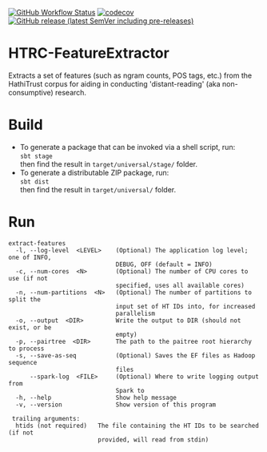 [![GitHub Workflow Status](https://img.shields.io/github/actions/workflow/status/htrc/HTRC-FeatureExtractor/ci.yml?branch=develop)](https://github.com/htrc/HTRC-FeatureExtractor/actions/workflows/ci.yml)
[![codecov](https://codecov.io/github/htrc/HTRC-FeatureExtractor/branch/develop/graph/badge.svg?token=Y8PXGBZO01)](https://codecov.io/github/htrc/HTRC-FeatureExtractor)
[![GitHub release (latest SemVer including pre-releases)](https://img.shields.io/github/v/release/htrc/HTRC-FeatureExtractor?include_prereleases&sort=semver)](https://github.com/htrc/HTRC-FeatureExtractor/releases/latest)

# HTRC-FeatureExtractor
Extracts a set of features (such as ngram counts, POS tags, etc.) from the HathiTrust
corpus for aiding in conducting 'distant-reading' (aka non-consumptive) research.

# Build
* To generate a package that can be invoked via a shell script, run:  
  `sbt stage`  
  then find the result in `target/universal/stage/` folder.
* To generate a distributable ZIP package, run:  
  `sbt dist`  
  then find the result in `target/universal/` folder.
  
# Run
```
extract-features
  -l, --log-level  <LEVEL>    (Optional) The application log level; one of INFO,
                              DEBUG, OFF (default = INFO)
  -c, --num-cores  <N>        (Optional) The number of CPU cores to use (if not
                              specified, uses all available cores)
  -n, --num-partitions  <N>   (Optional) The number of partitions to split the
                              input set of HT IDs into, for increased
                              parallelism
  -o, --output  <DIR>         Write the output to DIR (should not exist, or be
                              empty)
  -p, --pairtree  <DIR>       The path to the paitree root hierarchy to process
  -s, --save-as-seq           (Optional) Saves the EF files as Hadoop sequence
                              files
      --spark-log  <FILE>     (Optional) Where to write logging output from
                              Spark to
  -h, --help                  Show help message
  -v, --version               Show version of this program

 trailing arguments:
  htids (not required)   The file containing the HT IDs to be searched (if not
                         provided, will read from stdin)
```
